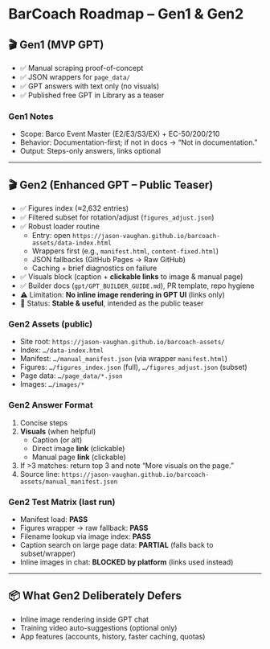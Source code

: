 # BarCoach Roadmap – Gen1 & Gen2

## 🎬 Gen1 (MVP GPT)
- ✅ Manual scraping proof-of-concept
- ✅ JSON wrappers for `page_data/`
- ✅ GPT answers with text only (no visuals)
- ✅ Published free GPT in Library as a teaser

### Gen1 Notes
- Scope: Barco Event Master (E2/E3/S3/EX) + EC-50/200/210
- Behavior: Documentation-first; if not in docs → “Not in documentation.”
- Output: Steps-only answers, links optional

---

## 🎬 Gen2 (Enhanced GPT – Public Teaser)
- ✅ Figures index (≈2,632 entries)
- ✅ Filtered subset for rotation/adjust (`figures_adjust.json`)
- ✅ Robust loader routine
  - Entry: open `https://jason-vaughan.github.io/barcoach-assets/data-index.html`
  - Wrappers first (e.g., `manifest.html`, `content-fixed.html`)
  - JSON fallbacks (GitHub Pages → Raw GitHub)
  - Caching + brief diagnostics on failure
- ✅ Visuals block (caption + **clickable links** to image & manual page)
- ✅ Builder docs (`gpt/GPT_BUILDER_GUIDE.md`), PR template, repo hygiene
- ⚠️ Limitation: **No inline image rendering in GPT UI** (links only)
- 🎯 Status: **Stable & useful**, intended as the public teaser

### Gen2 Assets (public)
- Site root: `https://jason-vaughan.github.io/barcoach-assets/`
- Index: `…/data-index.html`
- Manifest: `…/manual_manifest.json` (via wrapper `manifest.html`)
- Figures: `…/figures_index.json` (full), `…/figures_adjust.json` (subset)
- Page data: `…/page_data/*.json`
- Images: `…/images/*`

### Gen2 Answer Format
1. Concise steps  
2. **Visuals** (when helpful)  
   - Caption (or alt)  
   - Direct image **link** (clickable)  
   - Manual page **link** (clickable)  
3. If >3 matches: return top 3 and note “More visuals on the page.”  
4. Source line: `https://jason-vaughan.github.io/barcoach-assets/manual_manifest.json`

### Gen2 Test Matrix (last run)
- Manifest load: **PASS**
- Figures wrapper → raw fallback: **PASS**
- Filename lookup via image index: **PASS**
- Caption search on large page data: **PARTIAL** (falls back to subset/wrapper)
- Inline images in chat: **BLOCKED by platform** (links used instead)

---

## 📦 What Gen2 Deliberately Defers
- Inline image rendering inside GPT chat
- Training video auto-suggestions (optional only)
- App features (accounts, history, faster caching, quotas)